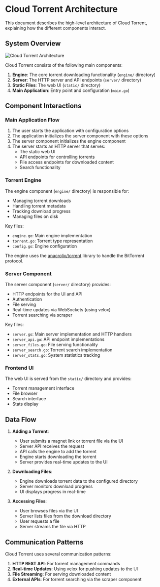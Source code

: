 # Cloud Torrent Architecture

This document describes the high-level architecture of Cloud Torrent, explaining how the different components interact.

## System Overview

![Cloud Torrent Architecture](https://docs.google.com/drawings/d/1ekyeGiehwQRyi6YfFA4_tQaaEpUaS8qihwJ-s3FT_VU/pub?w=606&h=305)

Cloud Torrent consists of the following main components:

1. **Engine**: The core torrent downloading functionality (`engine/` directory)
2. **Server**: The HTTP server and API endpoints (`server/` directory)
3. **Static Files**: The web UI (`static/` directory)
4. **Main Application**: Entry point and configuration (`main.go`)

## Component Interactions

### Main Application Flow

1. The user starts the application with configuration options
2. The application initializes the server component with these options
3. The server component initializes the engine component
4. The server starts an HTTP server that serves:
   - The static web UI
   - API endpoints for controlling torrents
   - File access endpoints for downloaded content
   - Search functionality

### Torrent Engine

The engine component (`engine/` directory) is responsible for:

- Managing torrent downloads
- Handling torrent metadata
- Tracking download progress
- Managing files on disk

Key files:
- `engine.go`: Main engine implementation
- `torrent.go`: Torrent type representation
- `config.go`: Engine configuration

The engine uses the [anacrolix/torrent](https://github.com/anacrolix/torrent) library to handle the BitTorrent protocol.

### Server Component

The server component (`server/` directory) provides:

- HTTP endpoints for the UI and API
- Authentication
- File serving
- Real-time updates via WebSockets (using velox)
- Torrent searching via scraper

Key files:
- `server.go`: Main server implementation and HTTP handlers
- `server_api.go`: API endpoint implementations
- `server_files.go`: File serving functionality
- `server_search.go`: Torrent search implementation
- `server_stats.go`: System statistics tracking

### Frontend UI

The web UI is served from the `static/` directory and provides:

- Torrent management interface
- File browser
- Search interface
- Stats display

## Data Flow

1. **Adding a Torrent**:
   - User submits a magnet link or torrent file via the UI
   - Server API receives the request
   - API calls the engine to add the torrent
   - Engine starts downloading the torrent
   - Server provides real-time updates to the UI

2. **Downloading Files**:
   - Engine downloads torrent data to the configured directory
   - Server monitors download progress
   - UI displays progress in real-time

3. **Accessing Files**:
   - User browses files via the UI
   - Server lists files from the download directory
   - User requests a file
   - Server streams the file via HTTP

## Communication Patterns

Cloud Torrent uses several communication patterns:

1. **HTTP REST API**: For torrent management commands
2. **Real-time Updates**: Using velox for pushing updates to the UI
3. **File Streaming**: For serving downloaded content
4. **External APIs**: For torrent searching via the scraper component 